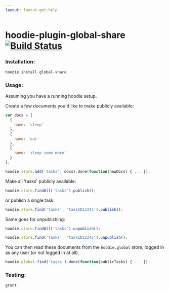 ```yaml
---
layout: layout-get-help
---
```


# hoodie-plugin-global-share  [![Build Status](https://travis-ci.org/hoodiehq/hoodie-plugin-global-share.png?branch=master)](https://travis-ci.org/hoodiehq/hoodie-plugin-global-share)

### Installation:

```bash
hoodie install global-share
```

### Usage:

Assuming you have a running hoodie setup.

Create a few documents you'd like to make publicly available:

```js
var docs = [
  {
    name: 'sleep'
  },
  {
    name: 'eat'
  },
  {
    name: 'sleep some more'
  }
];

hoodie.store.add('tasks', docs).done(function(newDocs) { ... });
```

Make all 'tasks' publicly available:

```js
hoodie.store.findAll('tasks').publish();
```

or publish a single task:

```js
hoodie.store.find('tasks', 'taskID12345').publish();
```

Same goes for unpublishing:

```js
hoodie.store.findAll('tasks').unpublish();

hoodie.store.find('tasks', 'taskID12345').unpublish();
```

You can then read these documents from the `hoodie.global` store, logged in
as any user (or not logged in at all).

```js
hoodie.global.find('tasks').done(function(publicTasks) { ... });
```

### Testing:

```bash
grunt
```
